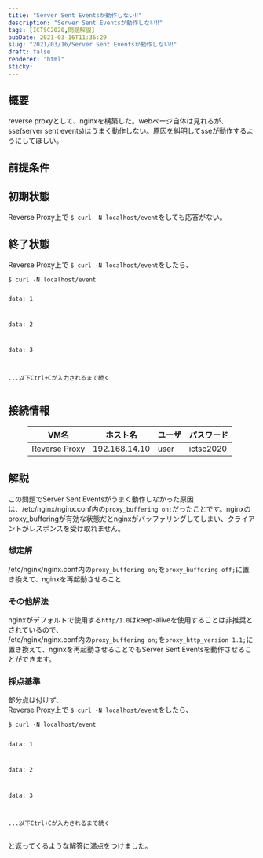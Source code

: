 ```yaml
---
title: "Server Sent Eventsが動作しない‼"
description: "Server Sent Eventsが動作しない‼"
tags: [ICTSC2020,問題解説]
pubDate: 2021-03-16T11:36:29
slug: "2021/03/16/Server Sent Eventsが動作しない‼"
draft: false
renderer: "html"
sticky: 
---
```



<h2>概要</h2>



<p>reverse proxyとして、nginxを構築した。webページ自体は見れるが、sse(server sent events)はうまく動作しない。原因を糾明してsseが動作するようにしてほしい。</p>



<h2>前提条件</h2>



<h2>初期状態</h2>



<p>Reverse Proxy上で <code>$ curl -N localhost/event</code>をしても応答がない。</p>



<h2>終了状態</h2>



<p>Reverse Proxy上で <code>$ curl -N localhost/event</code>をしたら、</p>


<div class="wp-block-syntaxhighlighter-code "><pre class="brush: plain; title: ; title: ; notranslate" title=""><code>$ curl -N localhost/event

data: 1

data: 2

data: 3

...以下Ctrl+Cが入力されるまで続く</code></pre></div>


<h2>接続情報</h2>



<figure class="wp-block-table"><table class=""><thead><tr><th>VM名</th><th>ホスト名</th><th>ユーザ</th><th>パスワード</th></tr></thead><tbody><tr><td>Reverse Proxy</td><td>192.168.14.10</td><td>user</td><td>ictsc2020</td></tr></tbody></table></figure>



<h2>解説</h2>



<p>この問題でServer Sent Eventsがうまく動作しなかった原因は、/etc/nginx/nginx.conf内の<code>proxy_buffering on;</code>だったことです。nginxのproxy_bufferingが有効な状態だとnginxがバッファリングしてしまい、クライアントがレスポンスを受け取れません。</p>



<h3>想定解</h3>



<p>/etc/nginx/nginx.conf内の<code>proxy_buffering on;</code>を<code>proxy_buffering off;</code>に置き換えて、nginxを再起動させること</p>



<h3>その他解法</h3>



<p>nginxがデフォルトで使用する<code>http/1.0</code>はkeep-aliveを使用することは非推奨とされているので、<br>
/etc/nginx/nginx.conf内の<code>proxy_buffering on;</code>を<code>proxy_http_version 1.1;</code>に置き換えて、nginxを再起動させることでもServer Sent Eventsを動作させることができます。</p>



<h3>採点基準</h3>



<p>部分点は付けず、<br>
Reverse Proxy上で <code>$ curl -N localhost/event</code>をしたら、</p>


<div class="wp-block-syntaxhighlighter-code "><pre class="brush: plain; title: ; title: ; notranslate" title=""><code>$ curl -N localhost/event

data: 1

data: 2

data: 3

...以下Ctrl+Cが入力されるまで続く</code></pre></div>


<p>と返ってくるような解答に満点をつけました。</p>

